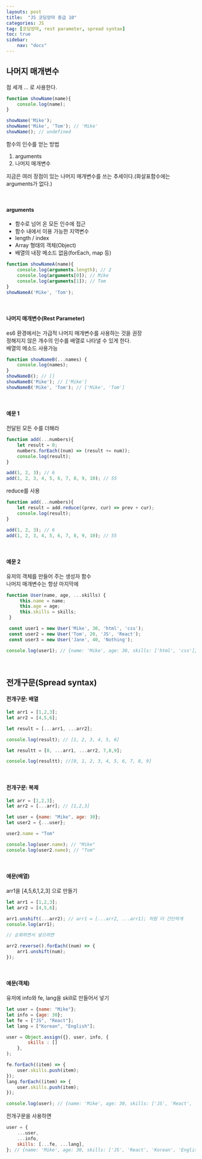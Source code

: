 ```yaml
---
layouts: post
title:  "JS 코딩앙마 중급 10"
categories: JS
tag: [코딩앙마, rest parameter, spread syntax]
toc: true
sidebar:
    nav: "docs"
---
```


## 나머지 매개변수

점 세개 ... 로 사용한다.
```js
function showName(name){
    console.log(name);
}

showName('Mike');
showName('Mike', 'Tom'); // 'Mike'
showName(); // undefined
```
함수의 인수를 얻는 방법
1. arguments
2. 나머지 매개변수

지금은 여러 장점이 있는 나머지 매개변수를 쓰는 추세이다.(화살표함수에는 arguments가 없다.)

<br/>

#### arguments

<ul>
<li>함수로 넘어 온 모든 인수에 접근</li>
<li>함수 내에서 이용 가능한 지역변수</li>
<li>length / index</li>
<li>Array 형태의 객체(Object)</li>
<li>배열의 내장 메소드 없음(forEach, map 등)</li>
</ul>

```js
function showNameA(name){
    console.log(arguments.length); // 2
    console.log(arguments[0]); // Mike
    console.log(arguments[1]); // Tom
}
showNameA('Mike', 'Tom');
```

<br/>

#### 나머지 매개변수(Rest Parameter)

es6 환경에서는 가급적 나머지 매개변수를 사용하는 것을 권장<br/>
정해지지 않은 개수의 인수를 배열로 나타낼 수 있게 한다.<br/>
배열의 메소드 사용가능
```js
function showNameB(...names) {
    console.log(names);
}
showNameB(); // []
showNameB('Mike'); // ['Mike']
showNameB('Mike', 'Tom'); // ['Mike', 'Tom']
```

<br/>

#### 예문 1

전달된 모든 수를 더해라
```js
function add(...numbers){
    let result = 0;
    numbers.forEach((num) => (result += num));
    console.log(result);
}

add(1, 2, 3); // 6
add(1, 2, 3, 4, 5, 6, 7, 8, 9, 10); // 55
```

reduce를 사용
```js
function add(...numbers){
    let result = add.reduce((prev, cur) => prev + cur);
    console.log(result);
}

add(1, 2, 3); // 6
add(1, 2, 3, 4, 5, 6, 7, 8, 9, 10); // 55
```

<br/>

#### 예문 2

유저의 객체를 만들어 주는 생성자 함수<br/>
나머지 매개변수는 항상 마지막에
```js
function User(name, age, ...skills) {
     this.name = name;
     this.age = age;
     this.skills = skills;
 }

 const user1 = new User('Mike', 30, 'html', 'css');
 const user2 = new User('Tom', 20, 'JS', 'React');
 const user3 = new User('Jane', 40, 'Nothing');

console.log(user1); // {name: 'Mike', age: 30, skills: ['html', 'css']}
```

<br/>

## 전개구문(Spread syntax)

#### 전개구문: 배열

```js
let arr1 = [1,2,3];
let arr2 = [4,5,6];

let result = [...arr1, ...arr2];

console.log(result); // [1, 2, 3, 4, 5, 6]

let resultt = [0, ...arr1, ...arr2, 7,8,9];

console.log(resultt); //[0, 1, 2, 3, 4, 5, 6, 7, 8, 9]
```

<br/>

#### 전개구문: 복제

```js
let arr = [1,2,3];
let arr2 = [...arr]; // [1,2,3]

let user = {name: "Mike", age: 30};
let user2 = {...user};

user2.name = "Tom"

console.log(user.name); // "Mike"
console.log(user2.name); // "Tom"
```

<br/>

#### 예문(배열)

arr1을 [4,5,6,1,2,3] 으로 만들기
```js
let arr1 = [1,2,3];
let arr2 = [4,5,6];

arr1.unshift(...arr2); // arr1 = [...arr2, ...arr1]; 처럼 더 간단하게
console.log(arr1);

// 순회하면서 넣으려면

arr2.reverse().forEach((num) => {
    arr1.unshift(num);
});
```

<br/>

#### 예문(객체)

유저에 info와 fe, lang을 skill로 만들어서 넣기
```js
let user = {name: "Mike"};
let info = {age: 30};
let fe = ["JS", "React"];
let lang = ["Korean", "English"];

user = Object.assign({}, user, info, {
        skills : []
    },
);

fe.forEach((item) => {
    user.skills.push(item);
});
lang.forEach((item) => {
    user.skills.push(item);
});

console.log(user); // {name: 'Mike', age: 30, skills: ['JS', 'React', 'Korean', 'English']}
```

전개구문을 사용하면
```js
user = {
    ...user,
    ...info,
    skills: [...fe, ...lang],
}; // {name: 'Mike', age: 30, skills: ['JS', 'React', 'Korean', 'English']}
```